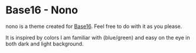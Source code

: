 # Base16 - Nono

nono is a theme created for [Base16](https://github.com/chriskempson/base16). Feel free to do with it as you please.

It is inspired by colors I am familiar with (blue/green) and easy on the eye in both dark and light background.
